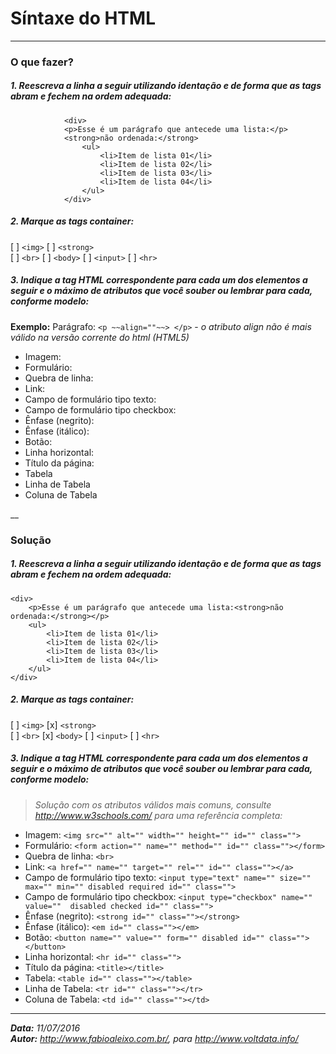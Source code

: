 # Síntaxe do HTML
---
### O que fazer?

##### 1. Reescreva a linha a seguir utilizando identação e de forma que as tags abram e fechem na ordem adequada:

                <div>
                <p>Esse é um parágrafo que antecede uma lista:</p>
                <strong>não ordenada:</strong>
                    <ul>
                        <li>Item de lista 01</li>
                        <li>Item de lista 02</li>
                        <li>Item de lista 03</li>
                        <li>Item de lista 04</li>
                    </ul>
                </div>

##### 2. Marque as tags container:
[ ] `<img>` 
[ ] `<strong>`  
[ ] `<br>` 
[ ] `<body>`
[ ] `<input>`
[ ] `<hr>`

#####  3. Indique a tag HTML correspondente para cada um dos elementos a seguir e o máximo de atributos que você souber ou lembrar para cada, conforme modelo:
**Exemplo:** Parágrafo: `<p ~~align=""~~> </p>` - *o atributo align não é mais válido na versão corrente do html (HTML5)*
- Imagem: 
- Formulário:
- Quebra de linha:
- Link:
- Campo de formulário tipo texto:
- Campo de formulário tipo checkbox:
- Ênfase (negrito): 
- Ênfase (itálico): 
- Botão:
- Linha horizontal:
- Título da página:
- Tabela
- Linha de Tabela
- Coluna de Tabela  

__
### Solução
##### 1. Reescreva a linha a seguir utilizando identação e de forma que as tags abram e fechem na ordem adequada:
```
<div>
    <p>Esse é um parágrafo que antecede uma lista:<strong>não ordenada:</strong></p>
    <ul>
        <li>Item de lista 01</li>
        <li>Item de lista 02</li>
        <li>Item de lista 03</li>
        <li>Item de lista 04</li>
    </ul>
</div>
```
##### 2. Marque as tags container:
[ ] `<img>`
[x] `<strong>`  
[ ] `<br>` 
[x] `<body>`
[ ] `<input>`
[ ] `<hr>`
#####  3. Indique a tag HTML correspondente para cada um dos elementos a seguir e o máximo de atributos que você souber ou lembrar para cada, conforme modelo:
> *Solução com os atributos válidos mais comuns, consulte http://www.w3schools.com/ para uma referência completa:*
- Imagem: `<img src="" alt="" width="" height="" id="" class="">`
- Formulário: `<form action="" name="" method="" id="" class=""></form>`
- Quebra de linha: `<br>`
- Link: `<a href="" name="" target="" rel="" id="" class=""></a>`
- Campo de formulário tipo texto: `<input type="text" name="" size="" max="" min="" disabled required id="" class="">`
- Campo de formulário tipo checkbox: `<input type="checkbox" name="" value=""  disabled checked id="" class="">`
- Ênfase (negrito): `<strong id="" class=""></strong>`
- Ênfase (itálico): `<em id="" class=""></em>`
- Botão: `<button name="" value="" form="" disabled id="" class=""></button>`
- Linha horizontal: `<hr id="" class="">`
- Título da página: `<title></title>`
- Tabela: `<table id="" class=""></table>`
- Linha de Tabela: `<tr id="" class=""></tr>`
- Coluna de Tabela: `<td id="" class=""></td>`
___
***Data:** 11/07/2016*  
***Autor:** http://www.fabioaleixo.com.br/, para http://www.voltdata.info/*
